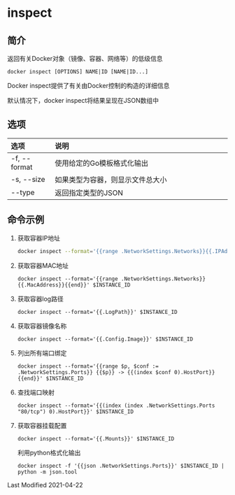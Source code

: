 # inspect

## 简介

返回有关Docker对象（镜像、容器、网络等）的低级信息
```
docker inspect [OPTIONS] NAME|ID [NAME|ID...]
```
Docker inspect提供了有关由Docker控制的构造的详细信息

默认情况下，docker inspect将结果呈现在JSON数组中

## 选项

<style>
table th:first-of-type {
    width: 20%;
}
</style>

选项 | 说明
:- | :-
-f, --format | 使用给定的Go模板格式化输出
-s, --size   | 如果类型为容器，则显示文件总大小
--type       | 返回指定类型的JSON
## 命令示例

1. 获取容器IP地址
    ```bash
    docker inspect --format='{{range .NetworkSettings.Networks}}{{.IPAddress}}{{end}}' $INSTANCE_ID
    ```
2. 获取容器MAC地址
    ```
    docker inspect --format='{{range .NetworkSettings.Networks}}{{.MacAddress}}{{end}}' $INSTANCE_ID
    ```

3. 获取容器log路径
    ```
    docker inspect --format='{{.LogPath}}' $INSTANCE_ID
    ```

4. 获取容器镜像名称
    ```
    docker inspect --format='{{.Config.Image}}' $INSTANCE_ID
    ```

5. 列出所有端口绑定
    ```
    docker inspect --format='{{range $p, $conf := .NetworkSettings.Ports}} {{$p}} -> {{(index $conf 0).HostPort}} {{end}}' $INSTANCE_ID
    ```

6. 查找端口映射
    ```
    docker inspect --format='{{(index (index .NetworkSettings.Ports "80/tcp") 0).HostPort}}' $INSTANCE_ID
    ```

7. 获取容器挂载配置
    ```
    docker inspect --format='{{.Mounts}}' $INSTANCE_ID
    ```
    利用python格式化输出
    ```
    docker inspect -f '{{json .NetworkSettings.Ports}}' $INSTANCE_ID | python -m json.tool
    ```

Last Modified 2021-04-22

